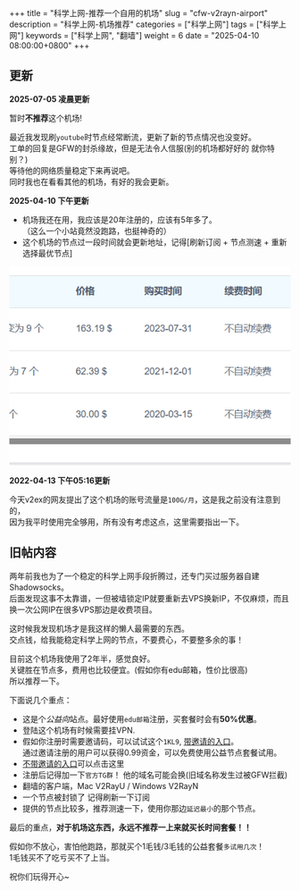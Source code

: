
+++
title = "科学上网-推荐一个自用的机场"
slug = "cfw-v2rayn-airport"
description = "科学上网-机场推荐"
categories = ["科学上网"]
tags = ["科学上网"]
keywords = ["科学上网", "翻墙"]
weight = 6
date = "2025-04-10 08:00:00+0800"
+++


## 更新

**2025-07-05 凌晨更新**  

暂时**不推荐**这个机场!

最近我发现刷`youtube`时节点经常断流，更新了新的节点情况也没变好。  
工单的回复是GFW的封杀缘故，但是无法令人信服(别的机场都好好的 就你特别？)  
等待他的网络质量稳定下来再说吧。  
同时我也在看看其他的机场，有好的我会更新。


**2025-04-10 下午更新**

- 机场我还在用，我应该是20年注册的，应该有5年多了。  
（这么一个小站竟然没跑路，也挺神奇的）
- 这个机场的节点过一段时间就会更新地址，记得[刷新订阅 + 节点测速 + 重新选择最优节点]

![我的购买记录](image-1.png)

**2022-04-13 下午05:16更新**

今天v2ex的网友提出了这个机场的账号流量是`100G/月`，这是我之前没有注意到的，  
因为我平时使用完全够用，所有没有考虑这点，这里需要指出一下。

## 旧帖内容

两年前我也为了一个稳定的科学上网手段折腾过，还专门买过服务器自建Shadowsocks。  
后面发现这事不太靠谱，一但被墙锁定IP就要重新去VPS换新IP，不仅麻烦，而且换一次公网IP在很多VPS那边是收费项目。

这时候我发现机场才是我这样的懒人最需要的东西。  
交点钱，给我能稳定科学上网的节点，不要费心，不要整多余的事！  

目前这个机场我使用了2年半，感觉良好。  
关键胜在节点多，费用也比较便宜。(假如你有edu邮箱，性价比很高)  
所以推荐一下。



下面说几个重点：

- 这是个*公益向*站点。最好使用`edu邮箱`注册，买套餐时会有**50%优惠**。
- 登陆这个机场有时候需要挂VPN. 
- 假如你注册时需要邀请码，可以试试这个`1KL9`,  [带邀请的入口](https://okti.xyz/auth/register?code=1KL9)。  
通过邀请注册的用户可以获得0.99资金，可以免费使用公益节点套餐试用。
- [不带邀请的入口](https://okti.xyz/auth/register)可以点击这里
- 注册后记得加一下`官方TG群`！ 他的域名可能会换(旧域名称发生过被GFW拦截)
- 翻墙的客户端，Mac V2RayU / Windows V2RayN
- 一个节点被封锁了 记得刷新一下订阅
- 提供的节点比较多，推荐测速一下，使用你那边`延迟最小`的那个节点。


最后的重点，**对于机场这东西，永远不推荐一上来就买长时间套餐！！**

假如你不放心，害怕他跑路，那就买个1毛钱/3毛钱的公益套餐`多试用几次`！  
1毛钱买不了吃亏买不了上当。

祝你们玩得开心~
